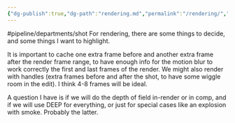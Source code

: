 ```yaml
---
{"dg-publish":true,"dg-path":"rendering.md","permalink":"/rendering/","hide":true}
---
```



#pipeline/departments/shot 
For rendering, there are some things to decide, and some things I want to highlight. 

It is important to cache one extra frame before and another extra frame after the render frame range, to have enough info for the motion blur to work correctly the first and last frames of the render. We might also render with handles (extra frames before and after the shot, to have some wiggle room in the edit). I think 4-8 frames will be ideal.

A question I have is if we will do the depth of field in-render or in comp, and if we will use DEEP for everything, or just for special cases like an explosion with smoke. Probably the latter.
